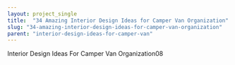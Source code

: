 ```yaml
---
layout: project_single
title:  "34 Amazing Interior Design Ideas for Camper Van Organization"
slug: "34-amazing-interior-design-ideas-for-camper-van-organization"
parent: "interior-design-ideas-for-camper-van"
---
```

Interior Design Ideas For Camper Van Organization08
